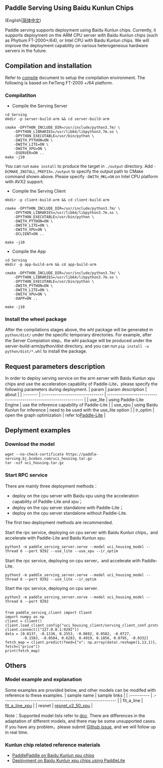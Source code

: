 ## Paddle Serving Using Baidu Kunlun Chips

(English|[简体中文](./Run_On_XPU_CN.md))

Paddle serving supports deployment using Baidu Kunlun chips. Currently, it supports deployment on the ARM CPU server with Baidu Kunlun chips
 (such as Phytium FT-2000+/64), or Intel CPU with Baidu Kunlun chips. We will improve
 the deployment capability on various heterogeneous hardware servers in the future. 

## Compilation and installation
Refer to [compile](./Compile_EN.md) document to setup the compilation environment. The following is based on FeiTeng FT-2000 +/64 platform.
### Compilatiton
* Compile the Serving Server
```
cd Serving
mkdir -p server-build-arm && cd server-build-arm

cmake -DPYTHON_INCLUDE_DIR=/usr/include/python3.7m/ \
    -DPYTHON_LIBRARIES=/usr/lib64/libpython3.7m.so \
    -DPYTHON_EXECUTABLE=/usr/bin/python \
    -DWITH_PYTHON=ON \
    -DWITH_LITE=ON \
    -DWITH_XPU=ON \
    -DSERVER=ON ..
make -j10
```
You can run `make install` to produce the target in `./output` directory. Add `-DCMAKE_INSTALL_PREFIX=./output` to specify the output path to CMake command shown above. Please specify `-DWITH_MKL=ON` on Intel CPU platform with AVX2 support.  
* Compile the Serving Client
```
mkdir -p client-build-arm && cd client-build-arm

cmake -DPYTHON_INCLUDE_DIR=/usr/include/python3.7m/ \
    -DPYTHON_LIBRARIES=/usr/lib64/libpython3.7m.so \
    -DPYTHON_EXECUTABLE=/usr/bin/python \
    -DWITH_PYTHON=ON \
    -DWITH_LITE=ON \
    -DWITH_XPU=ON \
    -DCLIENT=ON ..

make -j10
```
* Compile the App
```
cd Serving 
mkdir -p app-build-arm && cd app-build-arm

cmake -DPYTHON_INCLUDE_DIR=/usr/include/python3.7m/ \
    -DPYTHON_LIBRARIES=/usr/lib64/libpython3.7m.so \
    -DPYTHON_EXECUTABLE=/usr/bin/python \
    -DWITH_PYTHON=ON \
    -DWITH_LITE=ON \
    -DWITH_XPU=ON \
    -DAPP=ON ..

make -j10
```
### Install the wheel package
After the compilations stages above, the whl package will be generated in ```python/dist/``` under the specific temporary directories.
For example, after the Server Compiation step，the whl package will be produced under the server-build-arm/python/dist directory, and you can run ```pip install -u python/dist/*.whl``` to install the package.

## Request parameters description
In order to deploy serving
 service on the arm server with Baidu Kunlun xpu chips and use the acceleration capability of Paddle-Lite，please specify the following parameters during deployment.
| param    | param description                | about                                                              |
| :------- | :------------------------------- | :----------------------------------------------------------------- |
| use_lite | using Paddle-Lite Engine         | use the inference capability of Paddle-Lite                        |
| use_xpu  | using Baidu Kunlun for inference | need to be used with the use_lite option                           |
| ir_optim | open the graph optimization      | refer to[Paddle-Lite](https://github.com/PaddlePaddle/Paddle-Lite) |
## Deplyment examples
### Download the model
```
wget --no-check-certificate https://paddle-serving.bj.bcebos.com/uci_housing.tar.gz
tar -xzf uci_housing.tar.gz
```
### Start RPC service
There are mainly three deployment methods：
* deploy on the cpu server with Baidu xpu using the acceleration capability of Paddle-Lite and xpu；
* deploy on the cpu server standalone with Paddle-Lite；
* deploy on the cpu server standalone without Paddle-Lite.
    
The first two deployment methods are recommended.

Start the rpc service, deploying on cpu server with Baidu Kunlun chips，and accelerate with Paddle-Lite and Baidu Kunlun xpu.
```
python3 -m paddle_serving_server.serve --model uci_housing_model --thread 6 --port 9292 --use_lite --use_xpu --ir_optim
```
Start the rpc service, deploying on cpu server，and accelerate with Paddle-Lite.
```
python3 -m paddle_serving_server.serve --model uci_housing_model --thread 6 --port 9292 --use_lite --ir_optim
```
Start the rpc service, deploying on cpu server.
```
python3 -m paddle_serving_server.serve --model uci_housing_model --thread 6 --port 9292
```
### 
```
from paddle_serving_client import Client
import numpy as np
client = Client()
client.load_client_config("uci_housing_client/serving_client_conf.prototxt")
client.connect(["127.0.0.1:9292"])
data = [0.0137, -0.1136, 0.2553, -0.0692, 0.0582, -0.0727,
        -0.1583, -0.0584, 0.6283, 0.4919, 0.1856, 0.0795, -0.0332]
fetch_map = client.predict(feed={"x": np.array(data).reshape(1,13,1)}, fetch=["price"])
print(fetch_map)
```
## Others
### Model example and explanation

Some examples are provided below, and other models can be modifed with reference to these examples.
| sample name | sample links                                                |
| :---------- | :---------------------------------------------------------- |
| fit_a_line  | [fit_a_line_xpu](../python/examples/xpu/fit_a_line_xpu)     |
| resnet      | [resnet_v2_50_xpu](../python/examples/xpu/resnet_v2_50_xpu) |

Note：Supported model lists refer to [doc](https://paddlelite.paddlepaddle.org.cn/introduction/support_model_list.html). There are differences in the adaptation of different models, and there may be some unsupported cases. If you have any problem，please submit [Github issue](https://github.com/PaddlePaddle/Serving/issues), and we will follow up in real time.

### Kunlun chip related reference materials
* [PaddlePaddle on Baidu Kunlun xpu chips](https://www.paddlepaddle.org.cn/documentation/docs/zh/develop/guides/xpu_docs/index_cn.html)
* [Deployment on Baidu Kunlun xpu chips using PaddleLite](https://paddlelite.paddlepaddle.org.cn/demo_guides/baidu_xpu.html)
